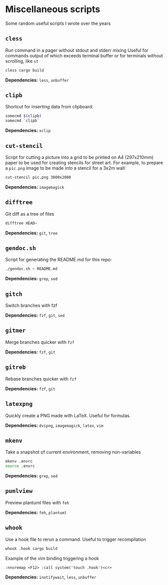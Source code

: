 # Miscellaneous scripts
Some random useful scripts I wrote over the years

## `cless`
Run command in a pager without stdout and stderr mixing
Useful for commands output of which exceeds terminal buffer
or for terminals without scrolling, like `st`
```sh
cless cargo build
```

**Dependencies:** `less`, `unbuffer`

## `clipb`
Shortcut for inserting data from clipboard:
```sh
somecmd $(clipb)
somecmd `clipb`
```

**Dependencies:** `xclip`

## `cut-stencil`
Script for cutting a picture into a grid to be printed on A4 (297x210mm) paper to be used for creating stencils for street art.
For example, to prepare a `pic.png` image to be made into a stencil for a 3x2m wall:
```sh
cut-stencil pic.png 3000x2000
```

**Dependencies:** `imagemagick`

## `difftree`
Git diff as a tree of files
```sh
difftree HEAD~
```

**Dependencies:** `git`, `tree`

## `gendoc.sh`
Script for generating the README.md for this repo:
```sh
./gendoc.sh > README.md
```

**Dependencies:** `grep`, `sed`

## `gitch`
Switch branches with fzf

**Dependencies:** `fzf`, `git`, `sed`

## `gitmer`
Merge branches quicker with `fzf`

**Dependencies:** `fzf`, `git`

## `gitreb`
Rebase branches quicker with `fzf`

**Dependencies:** `fzf`, `git`

## `latexpng`
Quickly create a PNG made with LaTeX. Useful for formulas.

**Dependencies:** `dvipng`, `imagemagick`, `latex`, `vim`

## `mkenv`
Take a snapshot of current environment, removing non-variables
```sh
mkenv .envrc
source .envrc
```

**Dependencies:** `grep`, `sed`

## `pumlview`
Preview plantuml files with `feh`

**Dependencies:** `feh`, `plantuml`

## `whook`
Use a hook file to rerun a command. Useful to trigger recompilation
```sh
whook .hook cargo build
```
Example of the vim binding triggering a hook
```vim
:nnoremap <F12> :call system('touch .hook')<cr>
```

**Dependencies:** `inotifywait`, `less`, `unbuffer`
